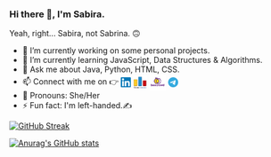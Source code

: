 <!--[![MasterHead](https://github.com/hello-sabira/hello-sabira/blob/main/icons/banner.png)](https://github.com/hello-sabira)-->
### Hi there 👋, I'm Sabira. 
Yeah, right... Sabira, not Sabrina. :upside_down_face:

<!--**hello-sabira/hello-sabira** is a ✨ _special_ ✨ repository because its `README.md` (this file) appears on your GitHub profile.

Here are some ideas to get you started:-->

- 🔭 I’m currently working on some personal projects.
- 🌱 I’m currently learning JavaScript, Data Structures & Algorithms.<!-- - 👯 I’m looking to collaborate on ...- 🤔 I’m looking for help with ...-->
- 💬 Ask me about Java, Python, HTML, CSS.
- 📫 Connect with me on :point_right:     <a href="https://www.linkedin.com/in/sabira-k-58633420a/" target="blank"><img align="center" src="https://github.com/hello-sabira/hello-sabira/blob/main/icons/linkedin.svg" alt=""  width="18" /></a> <a href="https://codeforces.com/profile/hello_sabira" target="blank"><img align="center" src="https://github.com/hello-sabira/hello-sabira/blob/main/icons/index.png" alt="" border=solid color="black" width="25" /></a> <a href="https://www.beecrowd.com.br/judge/en/profile/574989" target="blank"><img align="center" src="https://github.com/hello-sabira/hello-sabira/blob/main/icons/bee.png" alt="" border=solid color="black" width="30" /></a> <a href="https://t.me/hello_sabira" target="blank"><img align="center" src="https://github.com/hello-sabira/hello-sabira/blob/main/icons/telegram-1.svg" alt="" border=solid color="black" width="18" /></a>
- :handshake: Pronouns: She/Her 
- ⚡ Fun fact: I'm left-handed.:writing_hand:

[![GitHub Streak](https://github-readme-streak-stats.herokuapp.com?user=hello-sabira&theme=dracula&date_format=M%20j%5B%2C%20Y%5D)](https://git.io/streak-stats)

[![Anurag's GitHub stats](https://github-readme-stats.vercel.app/api?username=hello-sabira&show_icons=true&theme=tokyonight)](https://github.com/anuraghazra/github-readme-stats)

